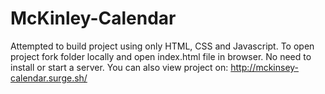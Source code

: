 # McKinley-Calendar

Attempted to build project using only HTML, CSS and Javascript. To open project fork folder locally and open index.html file in browser. 
No need to install or start a server. 
You can also view project on: http://mckinsey-calendar.surge.sh/
